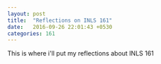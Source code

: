 ```yaml
---
layout: post
title:  "Reflections on INLS 161"
date:   2016-09-26 22:01:43 +0530
categories: 161
---
```

<p>This is where i'll put my reflections about INLS 161<p/>